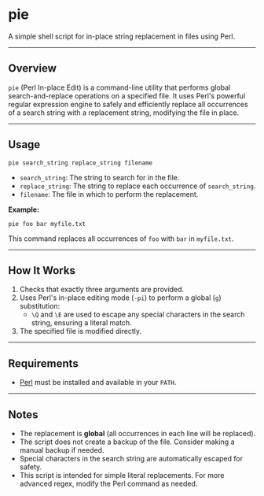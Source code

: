 # pie

A simple shell script for in-place string replacement in files using Perl.

---

## Overview

`pie` (Perl In-place Edit) is a command-line utility that performs global search-and-replace operations on a specified file. It uses Perl's powerful regular expression engine to safely and efficiently replace all occurrences of a search string with a replacement string, modifying the file in place.

---

## Usage

`pie search_string replace_string filename`


- `search_string`: The string to search for in the file.
- `replace_string`: The string to replace each occurrence of `search_string`.
- `filename`: The file in which to perform the replacement.

**Example:**

`pie foo bar myfile.txt`

This command replaces all occurrences of `foo` with `bar` in `myfile.txt`.

---

## How It Works

1. Checks that exactly three arguments are provided.
2. Uses Perl's in-place editing mode (`-pi`) to perform a global (`g`) substitution:
    - `\Q` and `\E` are used to escape any special characters in the search string, ensuring a literal match.
3. The specified file is modified directly.

---

## Requirements

- [Perl](https://www.perl.org/) must be installed and available in your `PATH`.

---

## Notes

- The replacement is **global** (all occurrences in each line will be replaced).
- The script does not create a backup of the file. Consider making a manual backup if needed.
- Special characters in the search string are automatically escaped for safety.
- This script is intended for simple literal replacements. For more advanced regex, modify the Perl command as needed.
